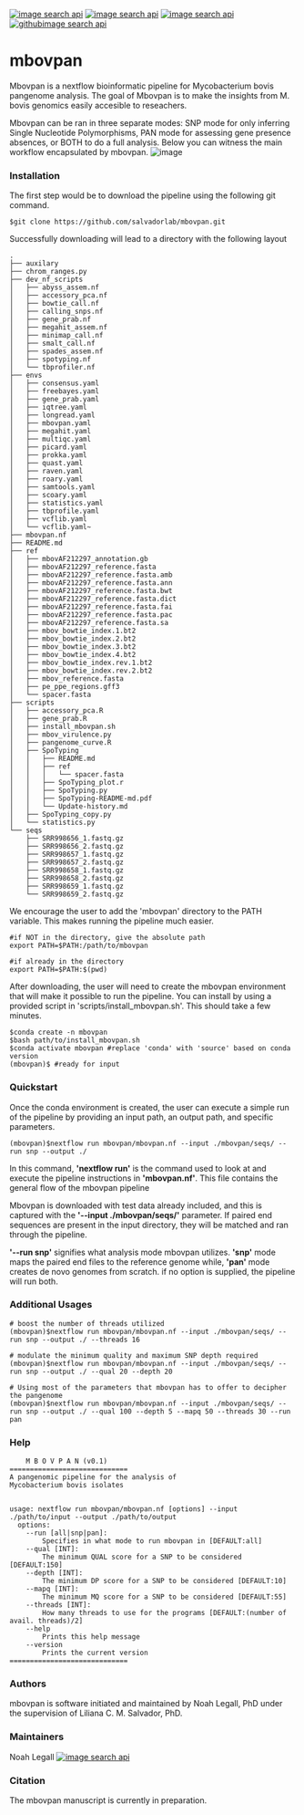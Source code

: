 [![image search api](https://user-images.githubusercontent.com/40697188/193487621-a4b91a1c-19b6-42df-9e63-7fcff0658be0.png)](https://github.com/noahaus)
[![image search api](https://github.com/salvadorlab/mbovpan/assets/40697188/66f9163f-778f-4d3e-afa7-8de40bb0e61d)](https://github.com/noahaus)
[![image search api](https://github.com/salvadorlab/mbovpan/assets/40697188/66f9163f-778f-4d3e-afa7-8de40bb0e61d)](https://github.com/noahaus)
[![githubimage search api](https://github.com/salvadorlab/mbovpan/assets/40697188/1d47dc4b-d81a-4249-915a-e9439369d8d9)](https://github.com/noahaus)


# mbovpan
Mbovpan is a nextflow bioinformatic pipeline for Mycobacterium bovis pangenome analysis. The goal of Mbovpan is to make the insights from M. bovis genomics easily accesible to reseachers.  

Mbovpan can be ran in three separate modes: SNP mode for only inferring Single Nucleotide Polymorphisms, PAN mode for assessing gene presence absences, or BOTH to do a full analysis. Below you can witness the main workflow encapsulated by mbovpan. 
![image](https://github.com/salvadorlab/mbovpan/assets/40697188/315e9533-1567-48c1-aa0c-f1b5c12e2589)


### Installation  

The first step would be to download the pipeline using the following git command.
```
$git clone https://github.com/salvadorlab/mbovpan.git
```
Successfully downloading will lead to a directory with the following layout 

```
.
├── auxilary
├── chrom_ranges.py
├── dev_nf_scripts
│   ├── abyss_assem.nf
│   ├── accessory_pca.nf
│   ├── bowtie_call.nf
│   ├── calling_snps.nf
│   ├── gene_prab.nf
│   ├── megahit_assem.nf
│   ├── minimap_call.nf
│   ├── smalt_call.nf
│   ├── spades_assem.nf
│   ├── spotyping.nf
│   └── tbprofiler.nf
├── envs
│   ├── consensus.yaml
│   ├── freebayes.yaml
│   ├── gene_prab.yaml
│   ├── iqtree.yaml
│   ├── longread.yaml
│   ├── mbovpan.yaml
│   ├── megahit.yaml
│   ├── multiqc.yaml
│   ├── picard.yaml
│   ├── prokka.yaml
│   ├── quast.yaml
│   ├── raven.yaml
│   ├── roary.yaml
│   ├── samtools.yaml
│   ├── scoary.yaml
│   ├── statistics.yaml
│   ├── tbprofile.yaml
│   ├── vcflib.yaml
│   └── vcflib.yaml~
├── mbovpan.nf
├── README.md
├── ref
│   ├── mbovAF212297_annotation.gb
│   ├── mbovAF212297_reference.fasta
│   ├── mbovAF212297_reference.fasta.amb
│   ├── mbovAF212297_reference.fasta.ann
│   ├── mbovAF212297_reference.fasta.bwt
│   ├── mbovAF212297_reference.fasta.dict
│   ├── mbovAF212297_reference.fasta.fai
│   ├── mbovAF212297_reference.fasta.pac
│   ├── mbovAF212297_reference.fasta.sa
│   ├── mbov_bowtie_index.1.bt2
│   ├── mbov_bowtie_index.2.bt2
│   ├── mbov_bowtie_index.3.bt2
│   ├── mbov_bowtie_index.4.bt2
│   ├── mbov_bowtie_index.rev.1.bt2
│   ├── mbov_bowtie_index.rev.2.bt2
│   ├── mbov_reference.fasta
│   ├── pe_ppe_regions.gff3
│   └── spacer.fasta
├── scripts
│   ├── accessory_pca.R
│   ├── gene_prab.R
│   ├── install_mbovpan.sh
│   ├── mbov_virulence.py
│   ├── pangenome_curve.R
│   ├── SpoTyping
│   │   ├── README.md
│   │   ├── ref
│   │   │   └── spacer.fasta
│   │   ├── SpoTyping_plot.r
│   │   ├── SpoTyping.py
│   │   ├── SpoTyping-README-md.pdf
│   │   └── Update-history.md
│   ├── SpoTyping_copy.py
│   └── statistics.py
└── seqs
    ├── SRR998656_1.fastq.gz
    ├── SRR998656_2.fastq.gz
    ├── SRR998657_1.fastq.gz
    ├── SRR998657_2.fastq.gz
    ├── SRR998658_1.fastq.gz
    ├── SRR998658_2.fastq.gz
    ├── SRR998659_1.fastq.gz
    └── SRR998659_2.fastq.gz

```  

We encourage the user to add the 'mbovpan' directory to the PATH variable. This makes running the pipeline much easier.

```
#if NOT in the directory, give the absolute path
export PATH=$PATH:/path/to/mbovpan

#if already in the directory
export PATH=$PATH:$(pwd)
```  

After downloading, the user will need to create the mbovpan environment that will make it possible to run the pipeline. You can install by using a provided script in 'scripts/install_mbovpan.sh'. This should take a few minutes. 

```
$conda create -n mbovpan
$bash path/to/install_mbovpan.sh
$conda activate mbovpan #replace 'conda' with 'source' based on conda version
(mbovpan)$ #ready for input 
```

### Quickstart

Once the conda environment is created, the user can execute a simple run of the pipeline by providing an input path, an output path, and specific parameters. 

```
(mbovpan)$nextflow run mbovpan/mbovpan.nf --input ./mbovpan/seqs/ --run snp --output ./ 
```
In this command, **'nextflow run'** is the command used to look at and execute the pipeline instructions in **'mbovpan.nf'**. This file contains the general flow of the mbovpan pipeline

Mbovpan is downloaded with test data already included, and this is captured with the **'--input ./mbovpan/seqs/'** parameter. If paired end sequences are present in the input directory, they will be matched and ran through the pipeline. 

**'--run snp'** signifies what analysis mode mbovpan utilizes. **'snp'** mode maps the paired end files to the reference genome while, **'pan'** mode creates de novo genomes from scratch. if no option is supplied, the pipeline will run both. 

### Additional Usages

```
# boost the number of threads utilized
(mbovpan)$nextflow run mbovpan/mbovpan.nf --input ./mbovpan/seqs/ --run snp --output ./ --threads 16

# modulate the minimum quality and maximum SNP depth required
(mbovpan)$nextflow run mbovpan/mbovpan.nf --input ./mbovpan/seqs/ --run snp --output ./ --qual 20 --depth 20

# Using most of the parameters that mbovpan has to offer to decipher the pangenome
(mbovpan)$nextflow run mbovpan/mbovpan.nf --input ./mbovpan/seqs/ --run snp --output ./ --qual 100 --depth 5 --mapq 50 --threads 30 --run pan
```

### Help
```
    M B O V P A N (v0.1)    
=============================
A pangenomic pipeline for the analysis of
Mycobacterium bovis isolates 


usage: nextflow run mbovpan/mbovpan.nf [options] --input ./path/to/input --output ./path/to/output
  options:
    --run [all|snp|pan]: 
        Specifies in what mode to run mbovpan in [DEFAULT:all]
    --qual [INT]:
        The minimum QUAL score for a SNP to be considered [DEFAULT:150]
    --depth [INT]:
        The minimum DP score for a SNP to be considered [DEFAULT:10]
    --mapq [INT]:
        The minimum MQ score for a SNP to be considered [DEFAULT:55]
    --threads [INT]:
        How many threads to use for the programs [DEFAULT:(number of avail. threads)/2]
    --help
        Prints this help message
    --version
        Prints the current version 
=============================
```

### Authors
mbovpan is software initiated and maintained by Noah Legall, PhD under the supervision of Liliana C. M. Salvador, PhD.

### Maintainers 
Noah Legall 
    [![image search api](https://github.com/salvadorlab/mbovpan/assets/40697188/89705d13-4265-4cda-98d3-d21064344892)](https://github.com/noahaus)



### Citation 
The mbovpan manuscript is currently in preparation. 


